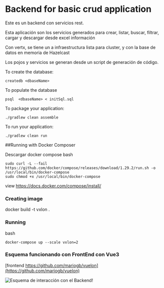 
# Backend for basic crud application


Este es un backend con servicios rest. 

Esta aplicación son los servicios generados para crear, listar, buscar, filtrar, cargar y descargar desde excel 
información



Con vertx, se tiene un a infraestructura lista para cluster, y con la base de datos en memoria
de Hazelcast

Los pojos y servicios se generan desde un script de generación de código.


To create the database:
```
createdb <dbaseName>
```

To populate the database
```
psql  <dbaseName> < initSql.sql
```

To package your application:
```
./gradlew clean assemble
```

To run your application:
```
./gradlew clean run
```

##Running with Docker Composer

Descargar docker compose
bash 
```
sudo curl -L --fail https://github.com/docker/compose/releases/download/1.29.2/run.sh -o /usr/local/bin/docker-compose
sudo chmod +x /usr/local/bin/docker-compose
```
view https://docs.docker.com/compose/install/


### Creating image
docker build -t vxlon .

### Running 

bash 
```
docker-compose up --scale vxlon=2

```

### Esquema funcionando con FrontEnd con Vue3


[frontend https://github.com/mariogb/vuelon](https://github.com/mariogb/vuelon)

![Esquema de interacción con el Backend!](https://sketchviz.com/@mariogb/3521333e92e7a7913b749f02a37665d8/3a26c07d9af48ed15abd101d84d6265a16c49499.sketchy.png "Esquema interacción con el BackEnd")




